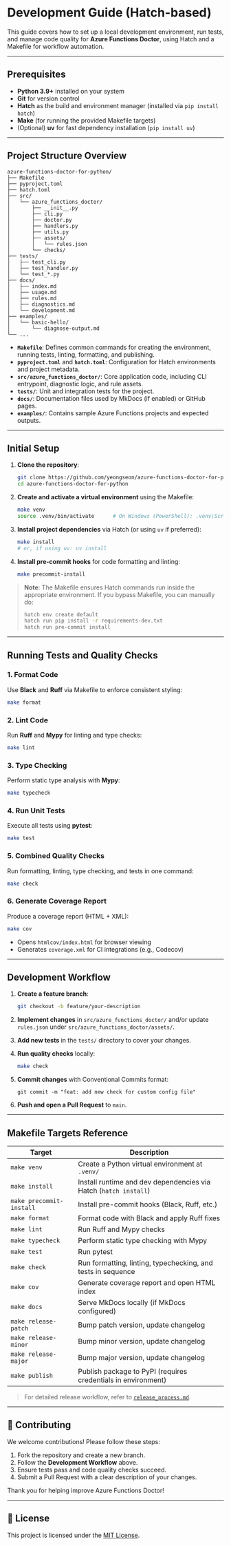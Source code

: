 # Development Guide (Hatch-based)

This guide covers how to set up a local development environment, run tests, and manage code quality for **Azure Functions Doctor**, using Hatch and a Makefile for workflow automation.

---

## Prerequisites

- **Python 3.9+** installed on your system
- **Git** for version control
- **Hatch** as the build and environment manager (installed via `pip install hatch`)
- **Make** (for running the provided Makefile targets)
- (Optional) **uv** for fast dependency installation (`pip install uv`)

---

## Project Structure Overview

```text
azure-functions-doctor-for-python/
├── Makefile
├── pyproject.toml
├── hatch.toml
├── src/
│   └── azure_functions_doctor/
│       ├── __init__.py
│       ├── cli.py
│       ├── doctor.py
│       ├── handlers.py
│       ├── utils.py
│       ├── assets/
│       │   └── rules.json
│       └── checks/
├── tests/
│   ├── test_cli.py
│   ├── test_handler.py
│   └── test_*.py
├── docs/
│   ├── index.md
│   ├── usage.md
│   ├── rules.md
│   ├── diagnostics.md
│   └── development.md
├── examples/
│   └── basic-hello/
│       └── diagnose-output.md
└── ...
```

- **`Makefile`**: Defines common commands for creating the environment, running tests, linting, formatting, and publishing.
- **`pyproject.toml`** and **`hatch.toml`**: Configuration for Hatch environments and project metadata.
- **`src/azure_functions_doctor/`**: Core application code, including CLI entrypoint, diagnostic logic, and rule assets.
- **`tests/`**: Unit and integration tests for the project.
- **`docs/`**: Documentation files used by MkDocs (if enabled) or GitHub pages.
- **`examples/`**: Contains sample Azure Functions projects and expected outputs.

---

## Initial Setup

1. **Clone the repository**:
    ```bash
    git clone https://github.com/yeongseon/azure-functions-doctor-for-python.git
    cd azure-functions-doctor-for-python
    ```

2. **Create and activate a virtual environment** using the Makefile:
    ```bash
    make venv
    source .venv/bin/activate      # On Windows (PowerShell): .venv\Scripts\Activate.ps1
    ```

3. **Install project dependencies** via Hatch (or using `uv` if preferred):
    ```bash
    make install
    # or, if using uv: uv install
    ```

4. **Install pre-commit hooks** for code formatting and linting:
    ```bash
    make precommit-install
    ```

> **Note**: The Makefile ensures Hatch commands run inside the appropriate environment. If you bypass Makefile, you can manually do:
> ```bash
> hatch env create default
> hatch run pip install -r requirements-dev.txt
> hatch run pre-commit install
> ```

---

## Running Tests and Quality Checks

### 1. Format Code
Use **Black** and **Ruff** via Makefile to enforce consistent styling:
```bash
make format
```

### 2. Lint Code
Run **Ruff** and **Mypy** for linting and type checks:
```bash
make lint
```

### 3. Type Checking
Perform static type analysis with **Mypy**:
```bash
make typecheck
```

### 4. Run Unit Tests
Execute all tests using **pytest**:
```bash
make test
```

### 5. Combined Quality Checks
Run formatting, linting, type checking, and tests in one command:
```bash
make check
```

### 6. Generate Coverage Report
Produce a coverage report (HTML + XML):
```bash
make cov
```
- Opens `htmlcov/index.html` for browser viewing
- Generates `coverage.xml` for CI integrations (e.g., Codecov)

---

## Development Workflow

1. **Create a feature branch**:
    ```bash
    git checkout -b feature/your-description
    ```

2. **Implement changes** in `src/azure_functions_doctor/` and/or update `rules.json` under `src/azure_functions_doctor/assets/`.

3. **Add new tests** in the `tests/` directory to cover your changes.

4. **Run quality checks** locally:
    ```bash
    make check
    ```

5. **Commit changes** with Conventional Commits format:
    ```
    git commit -m "feat: add new check for custom config file"
    ```

6. **Push and open a Pull Request** to `main`.

---

## Makefile Targets Reference

| Target                 | Description                                                       |
|------------------------|-------------------------------------------------------------------|
| `make venv`            | Create a Python virtual environment at `.venv/`                    |
| `make install`         | Install runtime and dev dependencies via Hatch (`hatch install`)  |
| `make precommit-install` | Install pre-commit hooks (Black, Ruff, etc.)                    |
| `make format`          | Format code with Black and apply Ruff fixes                         |
| `make lint`            | Run Ruff and Mypy checks                                           |
| `make typecheck`       | Perform static type checking with Mypy                             |
| `make test`            | Run pytest                                                       |
| `make check`           | Run formatting, linting, typechecking, and tests in sequence       |
| `make cov`             | Generate coverage report and open HTML index                       |
| `make docs`            | Serve MkDocs locally (if MkDocs configured)                        |
| `make release-patch`   | Bump patch version, update changelog                               |
| `make release-minor`   | Bump minor version, update changelog                               |
| `make release-major`   | Bump major version, update changelog                               |
| `make publish`         | Publish package to PyPI (requires credentials in environment)      |

> For detailed release workflow, refer to [`release_process.md`](release_process.md).

---

## 🤝 Contributing

We welcome contributions! Please follow these steps:

1. Fork the repository and create a new branch.
2. Follow the **Development Workflow** above.
3. Ensure tests pass and code quality checks succeed.
4. Submit a Pull Request with a clear description of your changes.

Thank you for helping improve Azure Functions Doctor!

---

## 📄 License

This project is licensed under the [MIT License](../LICENSE).